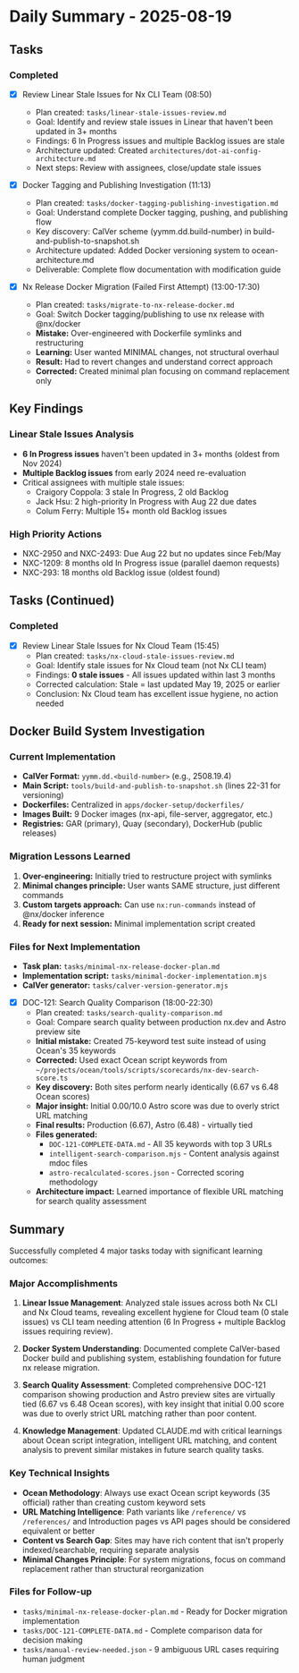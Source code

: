 # Daily Summary - 2025-08-19

## Tasks

### Completed
- [x] Review Linear Stale Issues for Nx CLI Team (08:50)
  - Plan created: `tasks/linear-stale-issues-review.md`
  - Goal: Identify and review stale issues in Linear that haven't been updated in 3+ months
  - Findings: 6 In Progress issues and multiple Backlog issues are stale
  - Architecture updated: Created `architectures/dot-ai-config-architecture.md`
  - Next steps: Review with assignees, close/update stale issues

- [x] Docker Tagging and Publishing Investigation (11:13)
  - Plan created: `tasks/docker-tagging-publishing-investigation.md`
  - Goal: Understand complete Docker tagging, pushing, and publishing flow
  - Key discovery: CalVer scheme (yymm.dd.build-number) in build-and-publish-to-snapshot.sh
  - Architecture updated: Added Docker versioning system to ocean-architecture.md
  - Deliverable: Complete flow documentation with modification guide

- [x] Nx Release Docker Migration (Failed First Attempt) (13:00-17:30)
  - Plan created: `tasks/migrate-to-nx-release-docker.md` 
  - Goal: Switch Docker tagging/publishing to use nx release with @nx/docker
  - **Mistake:** Over-engineered with Dockerfile symlinks and restructuring
  - **Learning:** User wanted MINIMAL changes, not structural overhaul
  - **Result:** Had to revert changes and understand correct approach
  - **Corrected:** Created minimal plan focusing on command replacement only

## Key Findings

### Linear Stale Issues Analysis
- **6 In Progress issues** haven't been updated in 3+ months (oldest from Nov 2024)
- **Multiple Backlog issues** from early 2024 need re-evaluation
- Critical assignees with multiple stale issues:
  - Craigory Coppola: 3 stale In Progress, 2 old Backlog
  - Jack Hsu: 2 high-priority In Progress with Aug 22 due dates
  - Colum Ferry: Multiple 15+ month old Backlog issues

### High Priority Actions
- NXC-2950 and NXC-2493: Due Aug 22 but no updates since Feb/May
- NXC-1209: 8 months old In Progress issue (parallel daemon requests)
- NXC-293: 18 months old Backlog issue (oldest found)

## Tasks (Continued)

### Completed
- [x] Review Linear Stale Issues for Nx Cloud Team (15:45)
  - Plan created: `tasks/nx-cloud-stale-issues-review.md`
  - Goal: Identify stale issues for Nx Cloud team (not Nx CLI team)
  - Findings: **0 stale issues** - All issues updated within last 3 months
  - Corrected calculation: Stale = last updated May 19, 2025 or earlier
  - Conclusion: Nx Cloud team has excellent issue hygiene, no action needed

## Docker Build System Investigation

### Current Implementation
- **CalVer Format:** `yymm.dd.<build-number>` (e.g., 2508.19.4)
- **Main Script:** `tools/build-and-publish-to-snapshot.sh` (lines 22-31 for versioning)
- **Dockerfiles:** Centralized in `apps/docker-setup/dockerfiles/`
- **Images Built:** 9 Docker images (nx-api, file-server, aggregator, etc.)
- **Registries:** GAR (primary), Quay (secondary), DockerHub (public releases)

### Migration Lessons Learned
1. **Over-engineering:** Initially tried to restructure project with symlinks
2. **Minimal changes principle:** User wants SAME structure, just different commands
3. **Custom targets approach:** Can use `nx:run-commands` instead of @nx/docker inference
4. **Ready for next session:** Minimal implementation script created

### Files for Next Implementation
- **Task plan:** `tasks/minimal-nx-release-docker-plan.md`
- **Implementation script:** `tasks/minimal-docker-implementation.mjs`
- **CalVer generator:** `tasks/calver-version-generator.mjs`

- [x] DOC-121: Search Quality Comparison (18:00-22:30)
  - Plan created: `tasks/search-quality-comparison.md`
  - Goal: Compare search quality between production nx.dev and Astro preview site
  - **Initial mistake:** Created 75-keyword test suite instead of using Ocean's 35 keywords
  - **Corrected:** Used exact Ocean script keywords from `~/projects/ocean/tools/scripts/scorecards/nx-dev-search-score.ts`
  - **Key discovery:** Both sites perform nearly identically (6.67 vs 6.48 Ocean scores)
  - **Major insight:** Initial 0.00/10.0 Astro score was due to overly strict URL matching
  - **Final results:** Production (6.67), Astro (6.48) - virtually tied
  - **Files generated:** 
    - `DOC-121-COMPLETE-DATA.md` - All 35 keywords with top 3 URLs
    - `intelligent-search-comparison.mjs` - Content analysis against mdoc files
    - `astro-recalculated-scores.json` - Corrected scoring methodology
  - **Architecture impact:** Learned importance of flexible URL matching for search quality assessment

## Summary

Successfully completed 4 major tasks today with significant learning outcomes:

### Major Accomplishments

1. **Linear Issue Management**: Analyzed stale issues across both Nx CLI and Nx Cloud teams, revealing excellent hygiene for Cloud team (0 stale issues) vs CLI team needing attention (6 In Progress + multiple Backlog issues requiring review).

2. **Docker System Understanding**: Documented complete CalVer-based Docker build and publishing system, establishing foundation for future nx release migration.

3. **Search Quality Assessment**: Completed comprehensive DOC-121 comparison showing production and Astro preview sites are virtually tied (6.67 vs 6.48 Ocean scores), with key insight that initial 0.00 score was due to overly strict URL matching rather than poor content.

4. **Knowledge Management**: Updated CLAUDE.md with critical learnings about Ocean script integration, intelligent URL matching, and content analysis to prevent similar mistakes in future search quality tasks.

### Key Technical Insights

- **Ocean Methodology**: Always use exact Ocean script keywords (35 official) rather than creating custom keyword sets
- **URL Matching Intelligence**: Path variants like `/reference/` vs `/references/` and Introduction pages vs API pages should be considered equivalent or better
- **Content vs Search Gap**: Sites may have rich content that isn't properly indexed/searchable, requiring separate analysis
- **Minimal Changes Principle**: For system migrations, focus on command replacement rather than structural reorganization

### Files for Follow-up

- `tasks/minimal-nx-release-docker-plan.md` - Ready for Docker migration implementation
- `tasks/DOC-121-COMPLETE-DATA.md` - Complete comparison data for decision making
- `tasks/manual-review-needed.json` - 9 ambiguous URL cases requiring human judgment
